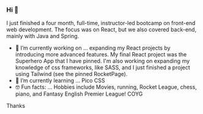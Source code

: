 ### Hi 👋
I just finished a four month, full-time, instructor-led bootcamp on front-end web development. The focus was on React, but we also covered back-end, mainly with Java and Spring. 

- 🔭 I’m currently working on ... expanding my React projects by introducing more advanced features. My final React project was the Superhero App that I have pinned. I'm also working on expanding my knowledge of css frameworks, like SASS, and I just finished a project using Tailwind (see the pinned RocketPage).
- 🌱 I’m currently learning ... Pico CSS
- 🤓 Fun facts: ... Hobbies include Movies, running, Rocket League, chess, piano, and Fantasy English Premier League! COYG

Thanks

<!--
**fightiiing/fightiiing** is a ✨ _special_ ✨ repository because its `README.md` (this file) appears on your GitHub profile.

Here are some ideas to get you started:
- 👯 I’m looking to collaborate on ...
- 🤔 I’m looking for help with ...
- 💬 Ask me about ...
- 📫 How to reach me: ...
- 😄 Pronouns: ...
-->
